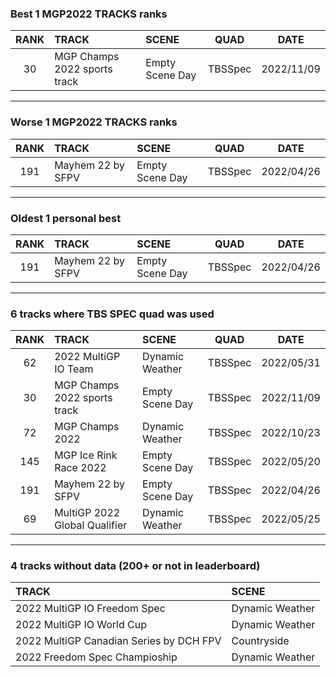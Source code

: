 ### Best 1 MGP2022 TRACKS ranks
|RANK|TRACK|SCENE|QUAD|DATE|
|:---:|:---|:---|:---:|:---:|
|30|MGP Champs 2022 sports track|Empty Scene Day|TBSSpec|2022/11/09|
---
### Worse 1 MGP2022 TRACKS ranks
|RANK|TRACK|SCENE|QUAD|DATE|
|:---:|:---|:---|:---:|:---:|
|191|Mayhem 22 by SFPV|Empty Scene Day|TBSSpec|2022/04/26|
---
### Oldest 1 personal best
|RANK|TRACK|SCENE|QUAD|DATE|
|:---:|:---|:---|:---:|:---:|
|191|Mayhem 22 by SFPV|Empty Scene Day|TBSSpec|2022/04/26|
---
### 6 tracks where TBS SPEC quad was used
|RANK|TRACK|SCENE|QUAD|DATE|
|:---:|:---|:---|:---:|:---:|
|62|2022 MultiGP IO Team|Dynamic Weather|TBSSpec|2022/05/31|
|30|MGP Champs 2022 sports track|Empty Scene Day|TBSSpec|2022/11/09|
|72|MGP Champs 2022|Dynamic Weather|TBSSpec|2022/10/23|
|145|MGP Ice Rink Race 2022|Empty Scene Day|TBSSpec|2022/05/20|
|191|Mayhem 22 by SFPV|Empty Scene Day|TBSSpec|2022/04/26|
|69|MultiGP 2022 Global Qualifier|Dynamic Weather|TBSSpec|2022/05/25|
---
### 4 tracks without data (200+ or not in leaderboard)
|TRACK|SCENE|
|:---|:---|
|2022 MultiGP IO Freedom Spec|Dynamic Weather|
|2022 MultiGP IO World Cup|Dynamic Weather|
|2022 MultiGP Canadian Series by DCH FPV|Countryside|
|2022 Freedom Spec Champioship|Dynamic Weather|
